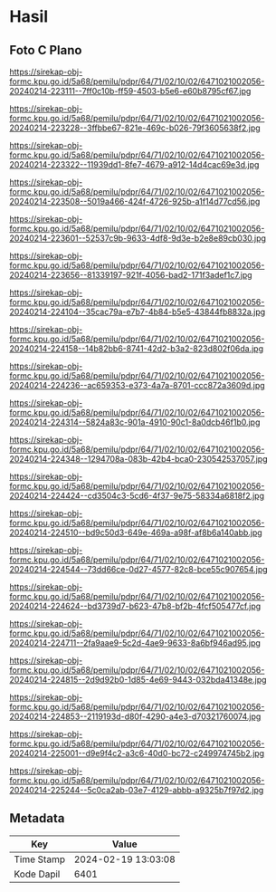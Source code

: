 # Hasil

## Foto C Plano

https://sirekap-obj-formc.kpu.go.id/5a68/pemilu/pdpr/64/71/02/10/02/6471021002056-20240214-223111--7ff0c10b-ff59-4503-b5e6-e60b8795cf67.jpg

https://sirekap-obj-formc.kpu.go.id/5a68/pemilu/pdpr/64/71/02/10/02/6471021002056-20240214-223228--3ffbbe67-821e-469c-b026-79f3605638f2.jpg

https://sirekap-obj-formc.kpu.go.id/5a68/pemilu/pdpr/64/71/02/10/02/6471021002056-20240214-223322--11939dd1-8fe7-4679-a912-14d4cac69e3d.jpg

https://sirekap-obj-formc.kpu.go.id/5a68/pemilu/pdpr/64/71/02/10/02/6471021002056-20240214-223508--5019a466-424f-4726-925b-a1f14d77cd56.jpg

https://sirekap-obj-formc.kpu.go.id/5a68/pemilu/pdpr/64/71/02/10/02/6471021002056-20240214-223601--52537c9b-9633-4df8-9d3e-b2e8e89cb030.jpg

https://sirekap-obj-formc.kpu.go.id/5a68/pemilu/pdpr/64/71/02/10/02/6471021002056-20240214-223656--81339197-921f-4056-bad2-171f3adef1c7.jpg

https://sirekap-obj-formc.kpu.go.id/5a68/pemilu/pdpr/64/71/02/10/02/6471021002056-20240214-224104--35cac79a-e7b7-4b84-b5e5-43844fb8832a.jpg

https://sirekap-obj-formc.kpu.go.id/5a68/pemilu/pdpr/64/71/02/10/02/6471021002056-20240214-224158--14b82bb6-8741-42d2-b3a2-823d802f06da.jpg

https://sirekap-obj-formc.kpu.go.id/5a68/pemilu/pdpr/64/71/02/10/02/6471021002056-20240214-224236--ac659353-e373-4a7a-8701-ccc872a3609d.jpg

https://sirekap-obj-formc.kpu.go.id/5a68/pemilu/pdpr/64/71/02/10/02/6471021002056-20240214-224314--5824a83c-901a-4910-90c1-8a0dcb46f1b0.jpg

https://sirekap-obj-formc.kpu.go.id/5a68/pemilu/pdpr/64/71/02/10/02/6471021002056-20240214-224348--1294708a-083b-42b4-bca0-230542537057.jpg

https://sirekap-obj-formc.kpu.go.id/5a68/pemilu/pdpr/64/71/02/10/02/6471021002056-20240214-224424--cd3504c3-5cd6-4f37-9e75-58334a6818f2.jpg

https://sirekap-obj-formc.kpu.go.id/5a68/pemilu/pdpr/64/71/02/10/02/6471021002056-20240214-224510--bd9c50d3-649e-469a-a98f-af8b6a140abb.jpg

https://sirekap-obj-formc.kpu.go.id/5a68/pemilu/pdpr/64/71/02/10/02/6471021002056-20240214-224544--73dd66ce-0d27-4577-82c8-bce55c907654.jpg

https://sirekap-obj-formc.kpu.go.id/5a68/pemilu/pdpr/64/71/02/10/02/6471021002056-20240214-224624--bd3739d7-b623-47b8-bf2b-4fcf505477cf.jpg

https://sirekap-obj-formc.kpu.go.id/5a68/pemilu/pdpr/64/71/02/10/02/6471021002056-20240214-224711--2fa9aae9-5c2d-4ae9-9633-8a6bf946ad95.jpg

https://sirekap-obj-formc.kpu.go.id/5a68/pemilu/pdpr/64/71/02/10/02/6471021002056-20240214-224815--2d9d92b0-1d85-4e69-9443-032bda41348e.jpg

https://sirekap-obj-formc.kpu.go.id/5a68/pemilu/pdpr/64/71/02/10/02/6471021002056-20240214-224853--2119193d-d80f-4290-a4e3-d70321760074.jpg

https://sirekap-obj-formc.kpu.go.id/5a68/pemilu/pdpr/64/71/02/10/02/6471021002056-20240214-225001--d9e9f4c2-a3c6-40d0-bc72-c249974745b2.jpg

https://sirekap-obj-formc.kpu.go.id/5a68/pemilu/pdpr/64/71/02/10/02/6471021002056-20240214-225244--5c0ca2ab-03e7-4129-abbb-a9325b7f97d2.jpg


## Metadata

| Key        | Value               |
| ---------- | ------------------- |
| Time Stamp | 2024-02-19 13:03:08 |
| Kode Dapil | 6401                |



